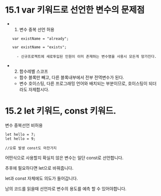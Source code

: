 # 15.1 var 키워드로 선언한 변수의 문제점

- 1. 변수 중복 선언 허용

  ```
  var existName = "already";

  var existName = "exists";
  ```

        - 신규프로젝트에 새로투입된 인원이 이미 존재하는 변수명을 사용시 모든게 망가진다.

- 2. 함수레벨 스코프
  - 함수 블록만 빼고, 다른 블록내부에서 전부 전역변수가 된다.
  - 변수 호이스팅, 다른 프로그래밍 언어와 배치되는 부분이므로, 호이스팅이 되더라도 자제합시다.

# 15.2 let 키워드, const 키워드.

변수 중복선언 비허용

```
let hello = 7;
let hello = 9;

//오류 발생 const도 마찬가지

```

어떤식으로 사용할지 확실치 않은 변수는 일단 const로 선언합니다.

추후에 필요하다면 let으로 바꿔줍니다.

let과 const 자체에도 의도가 들어갑니다.

남의 코드를 읽을때 선언자로 변수의 용도를 예측 할 수 있어야합니다.

